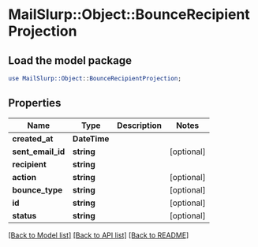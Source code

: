# MailSlurp::Object::BounceRecipientProjection

## Load the model package
```perl
use MailSlurp::Object::BounceRecipientProjection;
```

## Properties
Name | Type | Description | Notes
------------ | ------------- | ------------- | -------------
**created_at** | **DateTime** |  | 
**sent_email_id** | **string** |  | [optional] 
**recipient** | **string** |  | 
**action** | **string** |  | [optional] 
**bounce_type** | **string** |  | [optional] 
**id** | **string** |  | [optional] 
**status** | **string** |  | [optional] 

[[Back to Model list]](../README#documentation-for-models) [[Back to API list]](../README#documentation-for-api-endpoints) [[Back to README]](../README)


